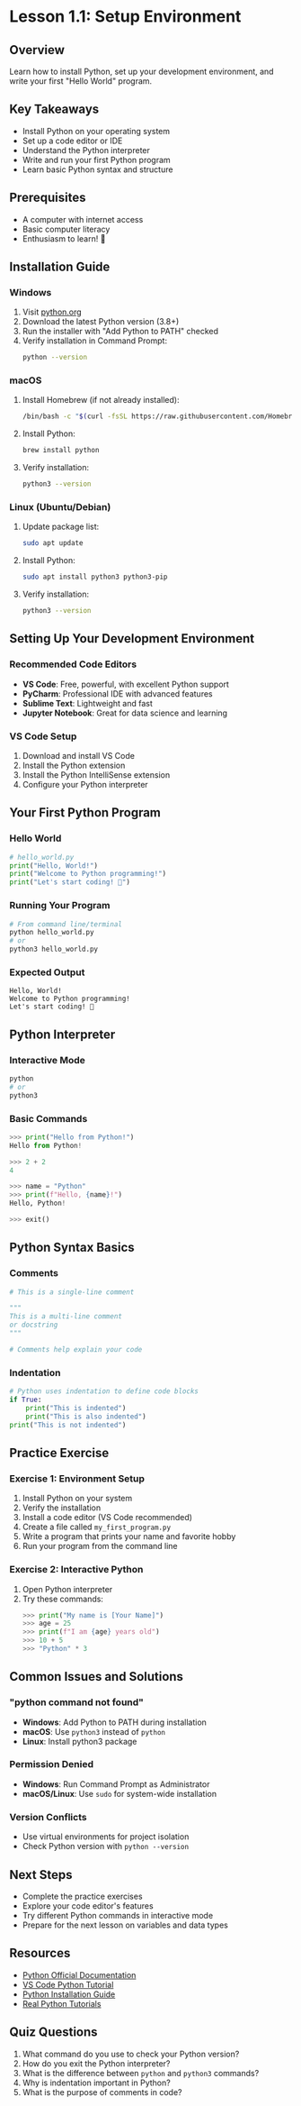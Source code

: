 # Lesson 1.1: Setup Environment

## Overview
Learn how to install Python, set up your development environment, and write your first "Hello World" program.

## Key Takeaways
- Install Python on your operating system
- Set up a code editor or IDE
- Understand the Python interpreter
- Write and run your first Python program
- Learn basic Python syntax and structure

## Prerequisites
- A computer with internet access
- Basic computer literacy
- Enthusiasm to learn! 🚀

## Installation Guide

### Windows
1. Visit [python.org](https://python.org)
2. Download the latest Python version (3.8+)
3. Run the installer with "Add Python to PATH" checked
4. Verify installation in Command Prompt:
   ```bash
   python --version
   ```

### macOS
1. Install Homebrew (if not already installed):
   ```bash
   /bin/bash -c "$(curl -fsSL https://raw.githubusercontent.com/Homebrew/install/HEAD/install.sh)"
   ```
2. Install Python:
   ```bash
   brew install python
   ```
3. Verify installation:
   ```bash
   python3 --version
   ```

### Linux (Ubuntu/Debian)
1. Update package list:
   ```bash
   sudo apt update
   ```
2. Install Python:
   ```bash
   sudo apt install python3 python3-pip
   ```
3. Verify installation:
   ```bash
   python3 --version
   ```

## Setting Up Your Development Environment

### Recommended Code Editors
- **VS Code**: Free, powerful, with excellent Python support
- **PyCharm**: Professional IDE with advanced features
- **Sublime Text**: Lightweight and fast
- **Jupyter Notebook**: Great for data science and learning

### VS Code Setup
1. Download and install VS Code
2. Install the Python extension
3. Install the Python IntelliSense extension
4. Configure your Python interpreter

## Your First Python Program

### Hello World
```python
# hello_world.py
print("Hello, World!")
print("Welcome to Python programming!")
print("Let's start coding! 🐍")
```

### Running Your Program
```bash
# From command line/terminal
python hello_world.py
# or
python3 hello_world.py
```

### Expected Output
```
Hello, World!
Welcome to Python programming!
Let's start coding! 🐍
```

## Python Interpreter

### Interactive Mode
```bash
python
# or
python3
```

### Basic Commands
```python
>>> print("Hello from Python!")
Hello from Python!

>>> 2 + 2
4

>>> name = "Python"
>>> print(f"Hello, {name}!")
Hello, Python!

>>> exit()
```

## Python Syntax Basics

### Comments
```python
# This is a single-line comment

"""
This is a multi-line comment
or docstring
"""

# Comments help explain your code
```

### Indentation
```python
# Python uses indentation to define code blocks
if True:
    print("This is indented")
    print("This is also indented")
print("This is not indented")
```

## Practice Exercise

### Exercise 1: Environment Setup
1. Install Python on your system
2. Verify the installation
3. Install a code editor (VS Code recommended)
4. Create a file called `my_first_program.py`
5. Write a program that prints your name and favorite hobby
6. Run your program from the command line

### Exercise 2: Interactive Python
1. Open Python interpreter
2. Try these commands:
   ```python
   >>> print("My name is [Your Name]")
   >>> age = 25
   >>> print(f"I am {age} years old")
   >>> 10 + 5
   >>> "Python" * 3
   ```

## Common Issues and Solutions

### "python command not found"
- **Windows**: Add Python to PATH during installation
- **macOS**: Use `python3` instead of `python`
- **Linux**: Install python3 package

### Permission Denied
- **Windows**: Run Command Prompt as Administrator
- **macOS/Linux**: Use `sudo` for system-wide installation

### Version Conflicts
- Use virtual environments for project isolation
- Check Python version with `python --version`

## Next Steps
- Complete the practice exercises
- Explore your code editor's features
- Try different Python commands in interactive mode
- Prepare for the next lesson on variables and data types

## Resources
- [Python Official Documentation](https://docs.python.org/)
- [VS Code Python Tutorial](https://code.visualstudio.com/docs/python/python-tutorial)
- [Python Installation Guide](https://wiki.python.org/moin/BeginnersGuide/Download)
- [Real Python Tutorials](https://realpython.com/)

## Quiz Questions
1. What command do you use to check your Python version?
2. How do you exit the Python interpreter?
3. What is the difference between `python` and `python3` commands?
4. Why is indentation important in Python?
5. What is the purpose of comments in code? 